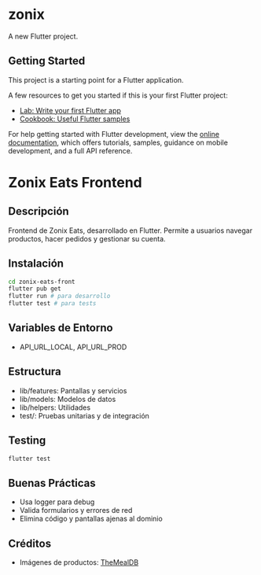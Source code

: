 # zonix

A new Flutter project.

## Getting Started

This project is a starting point for a Flutter application.

A few resources to get you started if this is your first Flutter project:

- [Lab: Write your first Flutter app](https://docs.flutter.dev/get-started/codelab)
- [Cookbook: Useful Flutter samples](https://docs.flutter.dev/cookbook)

For help getting started with Flutter development, view the
[online documentation](https://docs.flutter.dev/), which offers tutorials,
samples, guidance on mobile development, and a full API reference.

# Zonix Eats Frontend

## Descripción
Frontend de Zonix Eats, desarrollado en Flutter. Permite a usuarios navegar productos, hacer pedidos y gestionar su cuenta.

## Instalación
```bash
cd zonix-eats-front
flutter pub get
flutter run # para desarrollo
flutter test # para tests
```

## Variables de Entorno
- API_URL_LOCAL, API_URL_PROD

## Estructura
- lib/features: Pantallas y servicios
- lib/models: Modelos de datos
- lib/helpers: Utilidades
- test/: Pruebas unitarias y de integración

## Testing
```bash
flutter test
```

## Buenas Prácticas
- Usa logger para debug
- Valida formularios y errores de red
- Elimina código y pantallas ajenas al dominio

## Créditos
- Imágenes de productos: [TheMealDB](https://www.themealdb.com/api.php)
